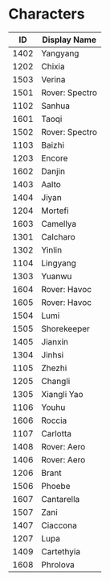 # Characters

| ID  | Display Name |
|-----|--------------|
| 1402 | Yangyang |
| 1202 | Chixia |
| 1503 | Verina |
| 1501 | Rover: Spectro |
| 1102 | Sanhua |
| 1601 | Taoqi |
| 1502 | Rover: Spectro |
| 1103 | Baizhi |
| 1203 | Encore |
| 1602 | Danjin |
| 1403 | Aalto |
| 1404 | Jiyan |
| 1204 | Mortefi |
| 1603 | Camellya |
| 1301 | Calcharo |
| 1302 | Yinlin |
| 1104 | Lingyang |
| 1303 | Yuanwu |
| 1604 | Rover: Havoc |
| 1605 | Rover: Havoc |
| 1504 | Lumi |
| 1505 | Shorekeeper |
| 1405 | Jianxin |
| 1304 | Jinhsi |
| 1105 | Zhezhi |
| 1205 | Changli |
| 1305 | Xiangli Yao |
| 1106 | Youhu |
| 1606 | Roccia |
| 1107 | Carlotta |
| 1408 | Rover: Aero |
| 1406 | Rover: Aero |
| 1206 | Brant |
| 1506 | Phoebe |
| 1607 | Cantarella |
| 1507 | Zani |
| 1407 | Ciaccona |
| 1207 | Lupa |
| 1409 | Cartethyia |
| 1608 | Phrolova
